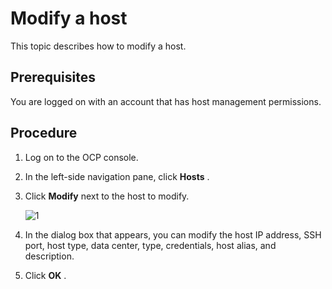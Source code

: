 # Modify a host

This topic describes how to modify a host.

## Prerequisites

You are logged on with an account that has host management permissions.

## Procedure

1. Log on to the OCP console.

2. In the left-side navigation pane, click **Hosts** .

3. Click **Modify** next to the host to modify.

   ![1](https://help-static-aliyun-doc.aliyuncs.com/assets/img/en-US/6604306461/p384216.png)

4. In the dialog box that appears, you can modify the host IP address, SSH port, host type, data center, type, credentials, host alias, and description.

5. Click **OK** .
